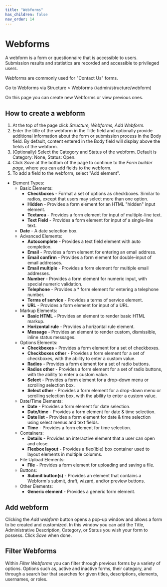 ```yaml
---
title: "Webforms"
has_children: false
nav_order: 14
---
```


# Webforms

A webform is a form or questionnaire that is accessible to users. Submission results and statistics are recorded and accessible to privileged users.

Webforms are commonly used for "Contact Us" forms.

Go to Webforms via Structure > Webforms (/admin/structure/webform)

On this page you can create new Webforms or view previous ones.

## How to create a webform

1. At the top of the page click *Structure, Webforms, Add Webform.* 
2. Enter the title of the webform in the Title field and optionally provide additional information about the form or submission process in the Body field. By default, content entered in the Body field will display above the fields of the webform.
3. (Optionally) Select the Category and Status of the webform. Default is Category: None, Status: Open.
4. Click *Save* at the bottom of the page to continue to the *Form builder page*, where you can add fields to the webform.
5. To add a field to the webform, select "Add element".
- Element Types:
  - Basic Elements:
    - **Checkboxes** - Format a set of options as checkboxes. Similar to radios, except that users may select more than one option.
    - **Hidden** - Provides a form element for an HTML "hidden" input element.
    - **Textarea** - Provides a form element for input of multiple-line text.
    - **Text Field** - Provides a form element for input of a single-line text.
   - **Date** - A date selection box.
  - Advanced Elements:
    - **Autocomplete** - Provides a text field element with auto completion.
    - **Email** - Provides a form element for entering an email address.
    - **Email confirm** - Provides a form element for double-input of email addresses.
    - **Email multiple** - Provides a form element for multiple email addresses.
    - **Number** - Provides a form element for numeric input, with special numeric validation.
    - **Telephone** - Provides a * form element for entering a telephone number.
    - **Terms of service** - Provides a terms of service element.
    - **URL** - Provides a form element for input of a URL.
  - Markup Elements:
    - **Basic HTML** - Provides an element to render basic HTML markup.
    - **Horizontal rule** - Provides a horizontal rule element.
    - **Message** - Provides an element to render custom, dismissible, inline status messages.
  - Options Elements:
    - **Checkboxes** - Provides a form element for a set of checkboxes.
    - **Checkboxes other** - Provides a form element for a set of checkboxes, with the ability to enter a custom value.
    - **Radios** - Provides a form element for a set of radio buttons.
    - **Radios other** - Provides a form element for a set of radio buttons, with the ability to enter a custom value.
    - **Select** - Provides a form element for a drop-down menu or scrolling selection box.
    - **Select other** - Provides a form element for a drop-down menu or scrolling selection box, with the ability to enter a custom value.
  - Date/Time Elements:
    - **Date** - Provides a form element for date selection.
    - **Date/time** - Provides a form element for date & time selection.
    - **Date list** - Provides a form element for date & time selection using select menus and text fields.
    - **Time** - Provides a form element for time selection.
  - Containers:
    - **Details** - Provides an interactive element that a user can open and close.
    - **Flexbox layout** - Provides a flex(ible) box container used to layout elements in multiple columns.
  - File Upload Elements:
    - **File** - Provides a form element for uploading and saving a file.
  - Buttons:
    - **Submit button(s)** - Provides an element that contains a Webform's submit, draft, wizard, and/or preview buttons.
  - Other Elements:
    - **Generic element** - Provides a generic form element.


## Add webform

Clicking the *Add webform* button opens a pop-up window and allows a form to be created and customized. In this window you can add the Title, Administrative Description, Category, or Status you wish your form to possess. Click *Save* when done.

## Filter Webforms

Within *Filter Webforms* you can filter through previous forms by a variety of options. Options such as, active and inactive forms, their category, and through a search bar that searches for given titles, descriptions, elements, usernames, or roles.
